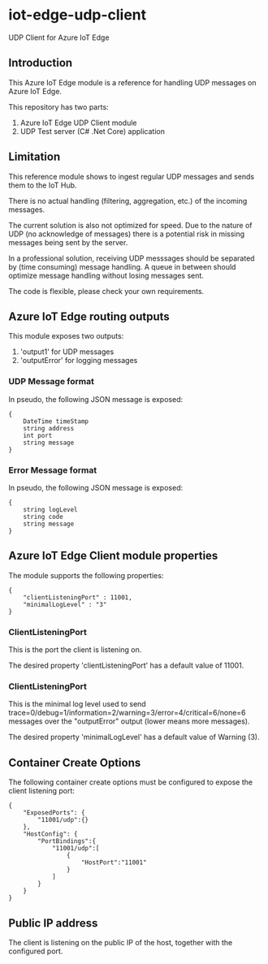 # iot-edge-udp-client
UDP Client for Azure IoT Edge

## Introduction

This Azure IoT Edge module is a reference for handling UDP messages on Azure IoT Edge.

This repository has two parts:

1. Azure IoT Edge UDP Client module
2. UDP Test server (C# .Net Core) application 

## Limitation

This reference module shows to ingest regular UDP messages and sends them to the IoT Hub.

There is no actual handling (filtering, aggregation, etc.) of the incoming messages.

The current solution is also not optimized for speed. Due to the nature of UDP (no acknowledge of messages) there is a potential risk in missing messages being sent by the server. 

In a professional solution, receiving UDP messsages should be separated by (time consuming) message handling. A queue in between should optimize message handling without losing messages sent. 

The code is flexible, please check your own requirements.

## Azure IoT Edge routing outputs

This module exposes two outputs:

1. 'output1' for UDP messages
2. 'outputError' for logging messages

### UDP Message format

In pseudo, the following JSON message is exposed:

```
{
    DateTime timeStamp 
    string address
    int port
    string message
}
```

### Error Message format

In pseudo, the following JSON message is exposed:

```
{
    string logLevel
    string code
    string message
}
```

## Azure IoT Edge Client module properties

The module supports the following properties: 


```
{
    "clientListeningPort" : 11001,
    "minimalLogLevel" : "3"
}
```
### ClientListeningPort 

This is the port the client is listening on.

The desired property 'clientListeningPort' has a default value of 11001.

### ClientListeningPort 

This is the minimal log level used to send trace=0/debug=1/information=2/warning=3/error=4/critical=6/none=6 messages over the "outputError" output (lower means more messages).

The desired property 'minimalLogLevel' has a default value of Warning (3).

## Container Create Options

The following container create options must be configured to expose the client listening port:

```
{
    "ExposedPorts": { 
        "11001/udp":{}
    },
    "HostConfig": {
        "PortBindings":{
            "11001/udp":[ 
                {
                    "HostPort":"11001"
                }
            ]
        }
    }
}
```

## Public IP address

The client is listening on the public IP of the host, together with the configured port.